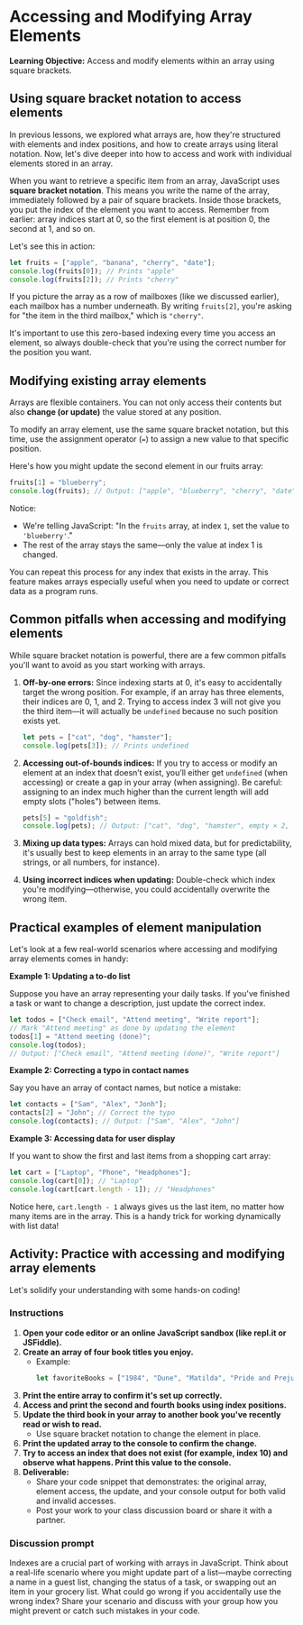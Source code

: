 # Accessing and Modifying Array Elements

**Learning Objective:** Access and modify elements within an array using square brackets.

## Using square bracket notation to access elements

In previous lessons, we explored what arrays are, how they're structured with elements and index positions, and how to create arrays using literal notation. Now, let's dive deeper into how to access and work with individual elements stored in an array.

When you want to retrieve a specific item from an array, JavaScript uses **square bracket notation**. This means you write the name of the array, immediately followed by a pair of square brackets. Inside those brackets, you put the index of the element you want to access. Remember from earlier: array indices start at 0, so the first element is at position 0, the second at 1, and so on.

Let's see this in action:

```javascript
let fruits = ["apple", "banana", "cherry", "date"];
console.log(fruits[0]); // Prints "apple"
console.log(fruits[2]); // Prints "cherry"
```

If you picture the array as a row of mailboxes (like we discussed earlier), each mailbox has a number underneath. By writing `fruits[2]`, you're asking for "the item in the third mailbox," which is `"cherry"`.

It's important to use this zero-based indexing every time you access an element, so always double-check that you're using the correct number for the position you want.

## Modifying existing array elements

Arrays are flexible containers. You can not only access their contents but also **change (or update)** the value stored at any position.

To modify an array element, use the same square bracket notation, but this time, use the assignment operator (`=`) to assign a new value to that specific position.

Here's how you might update the second element in our fruits array:

```javascript
fruits[1] = "blueberry";
console.log(fruits); // Output: ["apple", "blueberry", "cherry", "date"]
```

Notice:
- We're telling JavaScript: "In the `fruits` array, at index `1`, set the value to `'blueberry'`."
- The rest of the array stays the same—only the value at index 1 is changed.

You can repeat this process for any index that exists in the array. This feature makes arrays especially useful when you need to update or correct data as a program runs.

## Common pitfalls when accessing and modifying elements

While square bracket notation is powerful, there are a few common pitfalls you'll want to avoid as you start working with arrays.

1. **Off-by-one errors:** Since indexing starts at 0, it's easy to accidentally target the wrong position. For example, if an array has three elements, their indices are 0, 1, and 2. Trying to access index 3 will not give you the third item—it will actually be `undefined` because no such position exists yet.
   ```javascript
   let pets = ["cat", "dog", "hamster"];
   console.log(pets[3]); // Prints undefined
   ```

2. **Accessing out-of-bounds indices:** If you try to access or modify an element at an index that doesn’t exist, you’ll either get `undefined` (when accessing) or create a gap in your array (when assigning). Be careful: assigning to an index much higher than the current length will add empty slots ("holes") between items.
   ```javascript
   pets[5] = "goldfish";
   console.log(pets); // Output: ["cat", "dog", "hamster", empty × 2, "goldfish"]
   ```

3. **Mixing up data types:** Arrays can hold mixed data, but for predictability, it's usually best to keep elements in an array to the same type (all strings, or all numbers, for instance).

4. **Using incorrect indices when updating:** Double-check which index you're modifying—otherwise, you could accidentally overwrite the wrong item.

## Practical examples of element manipulation

Let's look at a few real-world scenarios where accessing and modifying array elements comes in handy:

**Example 1: Updating a to-do list**

Suppose you have an array representing your daily tasks. If you've finished a task or want to change a description, just update the correct index.

```javascript
let todos = ["Check email", "Attend meeting", "Write report"];
// Mark "Attend meeting" as done by updating the element
todos[1] = "Attend meeting (done)";
console.log(todos);
// Output: ["Check email", "Attend meeting (done)", "Write report"]
```

**Example 2: Correcting a typo in contact names**

Say you have an array of contact names, but notice a mistake:

```javascript
let contacts = ["Sam", "Alex", "Jonh"];
contacts[2] = "John"; // Correct the typo
console.log(contacts); // Output: ["Sam", "Alex", "John"]
```

**Example 3: Accessing data for user display**

If you want to show the first and last items from a shopping cart array:

```javascript
let cart = ["Laptop", "Phone", "Headphones"];
console.log(cart[0]); // "Laptop"
console.log(cart[cart.length - 1]); // "Headphones"
```

Notice here, `cart.length - 1` always gives us the last item, no matter how many items are in the array. This is a handy trick for working dynamically with list data!

## Activity: Practice with accessing and modifying array elements

Let's solidify your understanding with some hands-on coding!

### Instructions

1. **Open your code editor or an online JavaScript sandbox (like repl.it or JSFiddle).**
2. **Create an array of four book titles you enjoy.**
   - Example:
     ```javascript
     let favoriteBooks = ["1984", "Dune", "Matilda", "Pride and Prejudice"];
     ```
3. **Print the entire array to confirm it's set up correctly.**
4. **Access and print the second and fourth books using index positions.**
5. **Update the third book in your array to another book you've recently read or wish to read.**
   - Use square bracket notation to change the element in place.
6. **Print the updated array to the console to confirm the change.**
7. **Try to access an index that does not exist (for example, index 10) and observe what happens. Print this value to the console.**
8. **Deliverable:** 
   - Share your code snippet that demonstrates: the original array, element access, the update, and your console output for both valid and invalid accesses. 
   - Post your work to your class discussion board or share it with a partner.

### Discussion prompt

Indexes are a crucial part of working with arrays in JavaScript. Think about a real-life scenario where you might update part of a list—maybe correcting a name in a guest list, changing the status of a task, or swapping out an item in your grocery list. What could go wrong if you accidentally use the wrong index? Share your scenario and discuss with your group how you might prevent or catch such mistakes in your code.